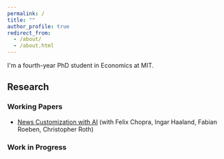 ```yaml
---
permalink: /
title: ""
author_profile: true
redirect_from: 
  - /about/
  - /about.html
---
```


I'm a fourth-year PhD student in Economics at MIT.


## Research
### Working Papers
- <a href="https://raw.githubusercontent.com/cproth/papers/master/TMT.pdf" target="_blank">News Customization with AI</a> (with Felix Chopra, Ingar Haaland, Fabian Roeben, Christopher Roth)

### Work in Progress

